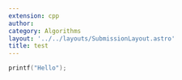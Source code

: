 ```yaml
---
extension: cpp
author: 
category: Algorithms
layout: '../../layouts/SubmissionLayout.astro'
title: test
---
```

```cpp
printf("Hello");
```
